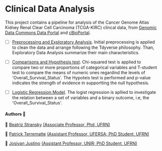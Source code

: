 # Clinical Data Analysis

This project contains a pipeline for analysis of the Cancer Genome Atlas Kidney Renal Clear Cell Carcinoma (TCGA-KIRC) clincal data, from [Genomic Data Commons Data Portal](https://portal.gdc.cancer.gov/exploration?filters=%7B%22op%22%3A%22and%22%2C%22content%22%3A%5B%7B%22op%22%3A%22in%22%2C%22content%22%3A%7B%22field%22%3A%22cases.project.project_id%22%2C%22value%22%3A%5B%22TCGA-KIRC%22%5D%7D%7D%5D%7D) and [cBioPortal](https://www.cbioportal.org/study/summary?id=kirp_tcga).

- [ ] [Preprocessing and Exploratory Analysis](analysis/1.preprocessing.md). Initial preprocessing is applied to clean the data and arrange following the Tdyverse philosophy. Than,  Exploratory Data Analysis summarize their main characteristics.
- [ ] [Comparisons and Hypothesis test](analysis/2.correlation.md). Chi-squared test is applied to compare two or more proportions of categorical variables and T-student test to compare the means of numeric ones regardind the levels of 'Overall_Survival_Status'. The Hypoteis test is performed and p-value indicates the strength of evidence in supportting the null hypothesis.
- [ ] [Logistic Regression Model](analysis/3.logistic_regression.md). The logist regression is apllied to investigate the relation between a set of variables and a binary outcome, i.e, the 'Overall_Survival_Status'.


#### Authors :busts_in_silhouette:

 :bust_in_silhouette: [Beatriz Stransky](https://github.com/bia-stransky) [(Associate Professor, Phd, UFRN)](http://lattes.cnpq.br/3142264445097872)
 
 :bust_in_silhouette: [Patrick Terrematte](https://github.com/terrematte) [(Assistant Professor, UFERSA; PhD Student, UFRN)](http://lattes.cnpq.br/4283045850342312)
 
 :bust_in_silhouette: [Josivan Justino](https://github.com/Josivan-br) [(Assistant Professor, UNIR; PhD Student, UFRN)](http://lattes.cnpq.br/6470296449367089)







